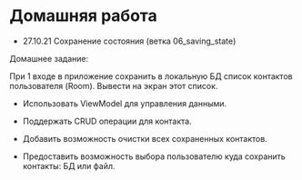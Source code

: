 # Домашняя работа

- 27.10.21 Сохранение состояния (ветка 06_saving_state) 

Домашнее задание:

При 1 входе в приложение сохранить в локальную БД список контактов пользователя (Room). Вывести на экран этот список.

- Использовать ViewModel для управления данными.

- Поддержать CRUD операции для контакта.

- Добавить возможность очистки всех сохраненных контактов.

- Предоставить возможность выбора пользователю куда сохранить контакты: БД или файл.